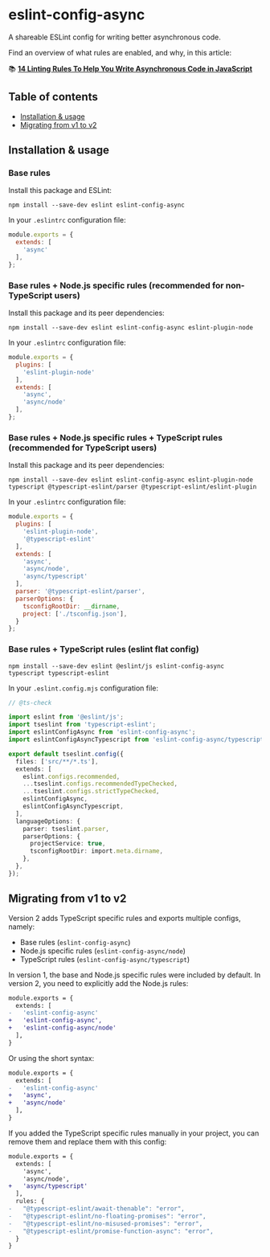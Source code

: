 # eslint-config-async

A shareable ESLint config for writing better asynchronous code.

Find an overview of what rules are enabled, and why, in this article:

📚 [**14 Linting Rules To Help You Write Asynchronous Code in JavaScript**](https://maximorlov.com/linting-rules-for-asynchronous-code-in-javascript/)

## Table of contents

- [Installation & usage](#installation--usage)
- [Migrating from v1 to v2](#migrating-from-v1-to-v2)

## Installation & usage

### Base rules
Install this package and ESLint:

```shell
npm install --save-dev eslint eslint-config-async
```

In your `.eslintrc` configuration file:

```js
module.exports = {
  extends: [
    'async'
  ],
};
```

### Base rules + Node.js specific rules (recommended for non-TypeScript users)
Install this package and its peer dependencies:

```shell
npm install --save-dev eslint eslint-config-async eslint-plugin-node
```

In your `.eslintrc` configuration file:

```js
module.exports = {
  plugins: [
    'eslint-plugin-node'
  ],
  extends: [
    'async',
    'async/node'
  ],
};
```

### Base rules + Node.js specific rules + TypeScript rules (recommended for TypeScript users)
Install this package and its peer dependencies:

```shell
npm install --save-dev eslint eslint-config-async eslint-plugin-node typescript @typescript-eslint/parser @typescript-eslint/eslint-plugin
```

In your `.eslintrc` configuration file:

```js
module.exports = {
  plugins: [
    'eslint-plugin-node',
    '@typescript-eslint'
  ],
  extends: [
    'async',
    'async/node',
    'async/typescript'
  ],
  parser: '@typescript-eslint/parser',
  parserOptions: {
    tsconfigRootDir: __dirname,
    project: ['./tsconfig.json'],
  }
};
```
### Base rules + TypeScript rules (eslint flat config)

```shell
npm install --save-dev eslint @eslint/js eslint-config-async typescript typescript-eslint
```

In your `.eslint.config.mjs` configuration file:

```ts
// @ts-check

import eslint from '@eslint/js';
import tseslint from 'typescript-eslint';
import eslintConfigAsync from 'eslint-config-async';
import eslintConfigAsyncTypescript from 'eslint-config-async/typescript.js';

export default tseslint.config({
  files: ['src/**/*.ts'],
  extends: [
    eslint.configs.recommended,
    ...tseslint.configs.recommendedTypeChecked,
    ...tseslint.configs.strictTypeChecked,
    eslintConfigAsync,
    eslintConfigAsyncTypescript,
  ],
  languageOptions: {
    parser: tseslint.parser,
    parserOptions: {
      projectService: true,
      tsconfigRootDir: import.meta.dirname,
    },
  },
});
```

## Migrating from v1 to v2

Version 2 adds TypeScript specific rules and exports multiple configs, namely:

- Base rules (`eslint-config-async`)
- Node.js specific rules (`eslint-config-async/node`)
- TypeScript rules (`eslint-config-async/typescript`)

In version 1, the base and Node.js specific rules were included by default. In version 2, you need to explicitly add the Node.js rules:

```diff
module.exports = {
  extends: [
-   'eslint-config-async'
+   'eslint-config-async',
+   'eslint-config-async/node'
  ],
}
```

Or using the short syntax:

```diff
module.exports = {
  extends: [
-   'eslint-config-async'
+   'async',
+   'async/node'
  ],
}
```

If you added the TypeScript specific rules manually in your project, you can remove them and replace them with this config:

```diff
module.exports = {
  extends: [
    'async',
    'async/node',
+   'async/typescript'
  ],
  rules: {
-   "@typescript-eslint/await-thenable": "error",
-   "@typescript-eslint/no-floating-promises": "error",
-   "@typescript-eslint/no-misused-promises": "error",
-   "@typescript-eslint/promise-function-async": "error",
  }
}
```
